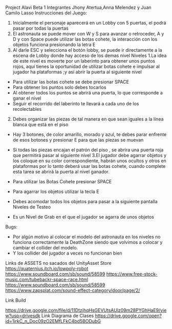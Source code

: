 Project Alavi Beta 1
Integrantes Jhony Atertua,Anna Melendez y Juan Camilo Lasso
Instrucciones del Juego:
1. Inicialmente el personaje aparecerá en un Lobby con 5 puertas, el podrá pasar por todas la puertas
2. El astronauta se puede mover con W y S para avanzar o retroceder, A y D y con Space puede utilizar las botas cohete, la interacción con los objetos funciona presionando la letra E
3. Al darle ESC y selecciona el botón lobby, se puede ir directamente a la escena de Lobby donde hay acceso de los demas nivel
Niveles
1.La idea de este nivel es moverte por un laberinto para obtener unos puntos rojos, aquí tienes la oportunidad de utilizar botas cohete e impulsar al jugador ha plataformas ;y así abrir la puerta al siguiente nivel
* Para utilizar las botas cohete se debe presionar SPACE
* Para obtener los puntos solo debes tocarlos
* Al obtener todos los puntos se abrirá una puerta, lo que corresponde a ganar el nivel
* Seguir el recorrido del laberinto te llevará a cada uno de los recolectables
2. Debes organizar las piezas de tal manera en que sean iguales a la línea blanca que está en el piso
* Hay 3 botones, de color amarillo, morado y azul, te debes parar enfrente de esos botones y presionar E para que las piezas se muevan
* Si todas las piezas encajan el patrón del piso , se abrira una puerta roja que permitirá pasar al siguiente nivel
3.El jugador debe agarrar objetos y los coloque en su color correspondiente, habrán unos ocultos y otros en plataformas por lo tanto deberá usar las botas cohete, cuando complete esta tarea se abrirá la puerta al nivel ganador.
 
* Para utilizar las Botas Cohete presionar SPACE
*    Para agarrar los objetos utilizar la tecla E
*    Debes acomodar todos los objetos para pasar a la siguiente pantalla
Niveles de Testeo
* Es un Nivel de Grab en el que el jugador se agarra de unos objetos


Bugs:
* Por algún motivo al colocar el modelo del astronauta en los niveles no funciona correctamente la DeathZone siendo que volvimos a colocar y cambiar el collider del modelo.
* Y los collider del jugador a veces no funcionan bien












Links de ASSETS no sacados del UnityAsset Store
https://quaternius.itch.io/lowpoly-robot
https://www.soundboard.com/sb/sound/58599
https://www.free-stock-music.com/tubebackr-space-race.html
https://www.soundboard.com/sb/sound/58599
https://www.zapsplat.com/sound-effect-category/door/page/2/

Link Build

https://drive.google.com/file/d/11DtzjhqHsGEVUtsAUlz09m28PYGhHaE9/view?usp=drivesdk
Link Diagrama de Clases
https://drive.google.com/open?id=1irkC_n_Doc09zO2EMfLFkC4bd5BODubG
